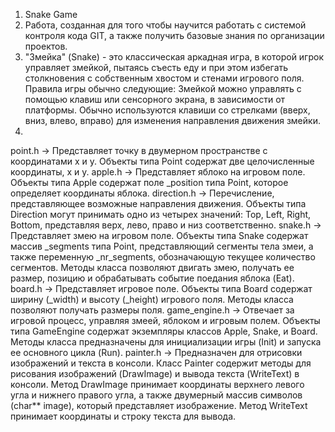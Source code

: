 1. Snake Game
2. Работа, созданная для того чтобы научится работать с системой контроля кода GIT, а также получить базовые знания по организации проектов.
3. "Змейка" (Snake) - это классическая аркадная игра, в которой игрок управляет змейкой, пытаясь съесть еду и при этом избегать столкновения с собственным хвостом и стенами игрового поля. Правила игры обычно следующие: Змейкой можно управлять с помощью клавиш или сенсорного экрана, в зависимости от платформы. Обычно используются клавиши со стрелками (вверх, вниз, влево, вправо) для изменения направления движения змейки.
4. 
point.h -> Представляет точку в двумерном пространстве с координатами x и y. Объекты типа Point содержат две целочисленные координаты, x и y.
apple.h -> Представляет яблоко на игровом поле. Объекты типа Apple содержат поле _position типа Point, которое определяет координаты яблока.
direction.h -> Перечисление, представляющее возможные направления движения. Объекты типа Direction могут принимать одно из четырех значений: Top, Left, Right, Bottom, представляя верх, лево, право и низ соответственно.
snake.h -> Представляет змею на игровом поле. Объекты типа Snake содержат массив _segments типа Point, представляющий сегменты тела змеи, а также переменную _nr_segments, обозначающую текущее количество сегментов. Методы класса позволяют двигать змею, получать ее размер, позицию и обрабатывать событие поедания яблока (Eat).
board.h -> Представляет игровое поле. Объекты типа Board содержат ширину (_width) и высоту (_height) игрового поля. Методы класса позволяют получать размеры поля.
game_engine.h -> Отвечает за игровой процесс, управляя змеей, яблоком и игровым полем. Объекты типа GameEngine содержат экземпляры классов Apple, Snake, и Board. Методы класса предназначены для инициализации игры (Init) и запуска ее основного цикла (Run). 
painter.h -> Предназначен для отрисовки изображений и текста в консоли. Класс Painter содержит методы для рисования изображений (DrawImage) и вывода текста (WriteText) в консоли. Метод DrawImage принимает координаты верхнего левого угла и нижнего правого угла, а также двумерный массив символов (char** image), который представляет изображение. Метод WriteText принимает координаты и строку текста для вывода.

